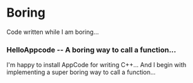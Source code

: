 # Boring
Code written while I am boring... 

### HelloAppcode -- A boring way to call a function...
I'm happy to install AppCode for writing C++...
And I begin with implementing a super boring way to call a function...

